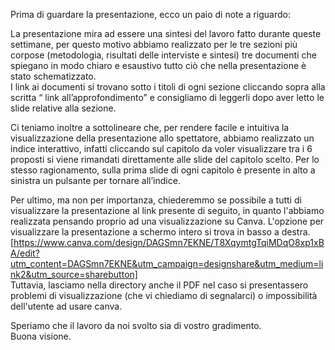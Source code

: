 Prima di guardare la presentazione, ecco un paio di note a riguardo:

La presentazione mira ad essere una sintesi del lavoro fatto durante queste settimane, per questo motivo abbiamo realizzato per le tre sezioni più corpose (metodologia, risultati delle interviste e sintesi) tre documenti che spiegano in modo chiaro e esaustivo tutto ciò che nella presentazione è stato schematizzato.   
I link ai documenti si trovano sotto i titoli di ogni sezione cliccando sopra alla scritta “ link all’approfondimento” e consigliamo di leggerli dopo aver letto le slide relative alla sezione.    

Ci teniamo inoltre a sottolineare che, per rendere facile e intuitiva la visualizzazione della presentazione allo spettatore, abbiamo realizzato un indice interattivo, infatti cliccando sul capitolo da voler visualizzare tra i 6 proposti si viene rimandati direttamente alle slide del capitolo scelto. Per lo stesso ragionamento, sulla prima slide di ogni capitolo è presente in alto a sinistra un pulsante per tornare all’indice.  

Per ultimo, ma non per importanza, chiederemmo se possibile a tutti di visualizzare la presentazione al link presente di seguito, in quanto l'abbiamo realizzata pensando proprio ad una visualizzazione su Canva. L'opzione per visualizzare la presentazione a schermo intero si trova in basso a destra.   
[https://www.canva.com/design/DAGSmn7EKNE/T8XqymtgTqiMDqO8xp1xBA/edit?utm_content=DAGSmn7EKNE&utm_campaign=designshare&utm_medium=link2&utm_source=sharebutton]  
Tuttavia, lasciamo nella directory anche il PDF nel caso si presentassero problemi di visualizzazione (che vi chiediamo di segnalarci) o impossibilità dell'utente ad usare canva.  

Speriamo che il lavoro da noi svolto sia di vostro gradimento.  
Buona visione.
